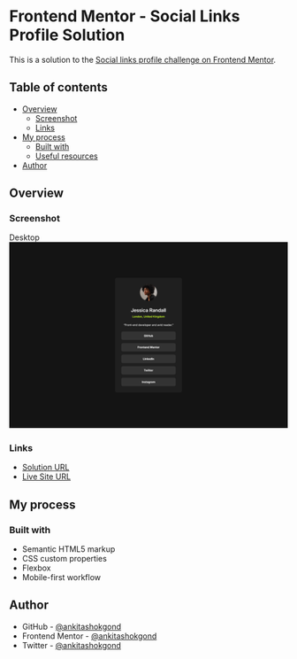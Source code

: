 # Frontend Mentor - Social Links Profile Solution

This is a solution to the [Social links profile challenge on Frontend Mentor](https://www.frontendmentor.io/challenges/social-links-profile-UG32l9m6dQ).

## Table of contents

- [Overview](#overview)
  - [Screenshot](#screenshot)
  - [Links](#links)
- [My process](#my-process)
  - [Built with](#built-with)
  - [Useful resources](#useful-resources)
- [Author](#author)

## Overview

### Screenshot

Desktop
![](./static/images/screenshots/desktop.png)

### Links

- [Solution URL](https://github.com/ankitashokgond/frontendmentor-lp/tree/main/paths/firts/social-links-profile/)
- [Live Site URL](https://ankitashokgond.github.io/frontendmentor-lp/paths/first/social-links-profile/)

## My process

### Built with

- Semantic HTML5 markup
- CSS custom properties
- Flexbox
- Mobile-first workflow

## Author

- GitHub - [@ankitashokgond](https://github.com/ankitashokgond)
- Frontend Mentor - [@ankitashokgond](https://www.frontendmentor.io/profile/ankitashokgond)
- Twitter - [@ankitashokgond](https://x.com/ankitashokgond)